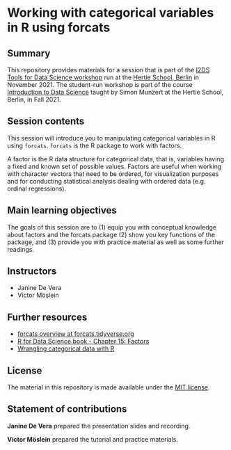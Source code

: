 # Working with categorical variables in R using forcats

## Summary

This repository provides materials for a session that is part of the [I2DS Tools for Data Science workshop](https://github.com/intro-to-data-science-21-workshop) run at the [Hertie School, Berlin](https://www.hertie-school.org/en/) in November 2021. The student-run workshop is part of the course [Introduction to Data Science](https://github.com/intro-to-data-science-21) taught by Simon Munzert at the Hertie School, Berlin, in Fall 2021.


## Session contents 

This session will introduce you to manipulating categorical variables in R using `forcats`. `forcats` is the R package to work with factors.

A factor is the R data structure for categorical data, that is, variables having a fixed and known set of possible values. Factors are useful when working with character vectors that need to be ordered, for visualization purposes and for conducting statistical analysis dealing with ordered data (e.g. ordinal regressions).

## Main learning objectives

The goals of this session are to (1) equip you with conceptual knowledge about factors and the forcats package (2) show you key functions of the package, and (3) provide you with practice material as well as some further readings.

## Instructors

- Janine De Vera
- Victor Möslein

## Further resources

- [forcats overview at forcats.tidyverse.org](https://forcats.tidyverse.org)
- [R for Data Science book - Chapter 15: Factors](https://r4ds.had.co.nz/factors.html#factors)
- [Wrangling categorical data with R](https://peerj.com/preprints/3163/) 

## License

The material in this repository is made available under the [MIT license](http://opensource.org/licenses/mit-license.php). 

## Statement of contributions

**Janine De Vera** prepared the presentation slides and recording.

**Victor Möslein** prepared the tutorial and practice materials.
